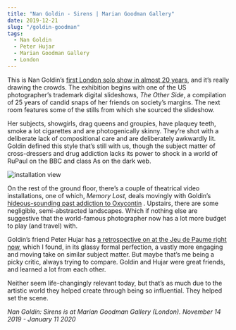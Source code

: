 ```yaml
---
title: "Nan Goldin - Sirens | Marian Goodman Gallery"
date: 2019-12-21
slug: "/goldin-goodman"
tags:
  - Nan Goldin
  - Peter Hujar
  - Marian Goodman Gallery
  - London
---
```


This is Nan Goldin’s [first London solo show in almost 20 years](https://www.mariangoodman.com/exhibitions/351-nan-goldin-sirens/), and it’s really drawing the crowds. The exhibition begins with one of the US photographer’s trademark digital slideshows, *The Other Side*, a compilation of 25 years of candid snaps of her friends on society’s margins. The next room features some of the stills from which she sourced the slideshow.

Her subjects, showgirls, drag queens and groupies, have plaquey teeth, smoke a lot cigarettes and are photogenically skinny. They’re shot with a deliberate lack of compositional care and are deliberately awkwardly lit. Goldin defined this style that’s still with us, though the subject matter of cross-dressers and drug addiction lacks its power to shock in a world of RuPaul on the BBC and class As on the dark web.

![installation view](/goldin-goodman-1.jpg)

On the rest of the ground floor, there’s a couple of theatrical video installations, one of which, *Memory Lost*, deals movingly with Goldin’s [hideous-sounding past addiction to Oxycontin](https://www.theguardian.com/artanddesign/2018/jan/22/nan-goldin-interview-us-opioid-epidemic-heroin-addict-oxycontin-sackler-family) . Upstairs, there are some negligible, semi-abstracted landscapes. Which if nothing else are suggestive that the world-famous photographer now has a lot more budget to play (and travel) with.

Goldin’s friend Peter Hujar has [a retrospective on at the Jeu de Paume right now](http://www.jeudepaume.org/index.php?page=article&idArt=3420), which I found, in its glassy formal perfection, a vastly more engaging and moving take on similar subject matter. But maybe that’s me being a picky critic, always trying to compare. Goldin and Hujar were great friends, and learned a lot from each other.

Neither seem life-changingly relevant today, but that’s as much due to the artistic world they helped create through being so influential. They helped set the scene.

*Nan Goldin: Sirens is at Marian Goodman Gallery (London). November 14 2019 - January 11 2020*
